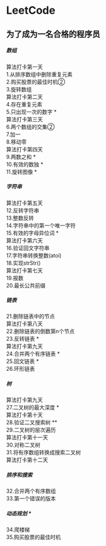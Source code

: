 # LeetCode
## 为了成为一名合格的程序员
##### 数组
算法打卡第一天<br/>
1.从排序数组中删除重复元素<br/>
2.购买股票的最佳时机②<br/>
3.旋转数组<br/>
算法打卡第二天<br/>
4.存在重复元素<br/>
5.只出现一次的数字 *<br/>
算法打卡第三天<br/>
6.两个数组的交集②<br/>
7.加一<br/>
8.移动零<br/>
算法打卡第四天<br/>
9.两数之和 *<br/>
10.有效的数独 *<br/>
11.旋转图像 *<br/>
##### 字符串
算法打卡第五天<br/>
12.反转字符串<br/>
13.整数反转<br/>
14.字符串中的第一个唯一字符<br/>
15.有效的字母异位词 *<br/>
算法打卡第六天<br/>
16.验证回文字符串<br/>
17.字符串转换整数(atoi)<br/>
18.实现strStr()<br/>
算法打卡第七天<br/>
19.报数<br/>
20.最长公共前缀<br/>
##### 链表
21.删除链表中的节点<br/>
算法打卡第八天<br/>
22.删除链表的倒数第n个节点<br/>
23.反转链表 *<br/>
算法打卡第九天<br/>
24.合并两个有序链表 *<br/>
25.回文链表 *<br/>
26.环形链表<br/>
##### 树
算法打卡第九天<br/>
27.二叉树的最大深度 *<br/>
算法打卡第十天<br/>
28.验证二叉搜索树 **<br/>
29.二叉树的层次遍历<br/>
算法打卡第十一天<br/>
30.对称二叉树<br/>
31.将有序数组转换成搜索二叉树<br/>
算法打卡第十二天<br/>
##### 排序和搜索
32.合并两个有序数组<br/>
33.第一个错误的版本<br/>
##### 动态规划 *
34.爬楼梯<br/>
35.购买股票的最佳时机<br/>
